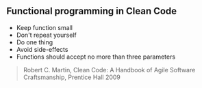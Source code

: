 ## Functional programming in Clean Code

- Keep function small
- Don't repeat yourself
- Do one thing
- Avoid side-effects
- Functions should accept no more than three parameters

> Robert C. Martin, Clean Code: A Handbook of Agile Software Craftsmanship, Prentice Hall 2009

